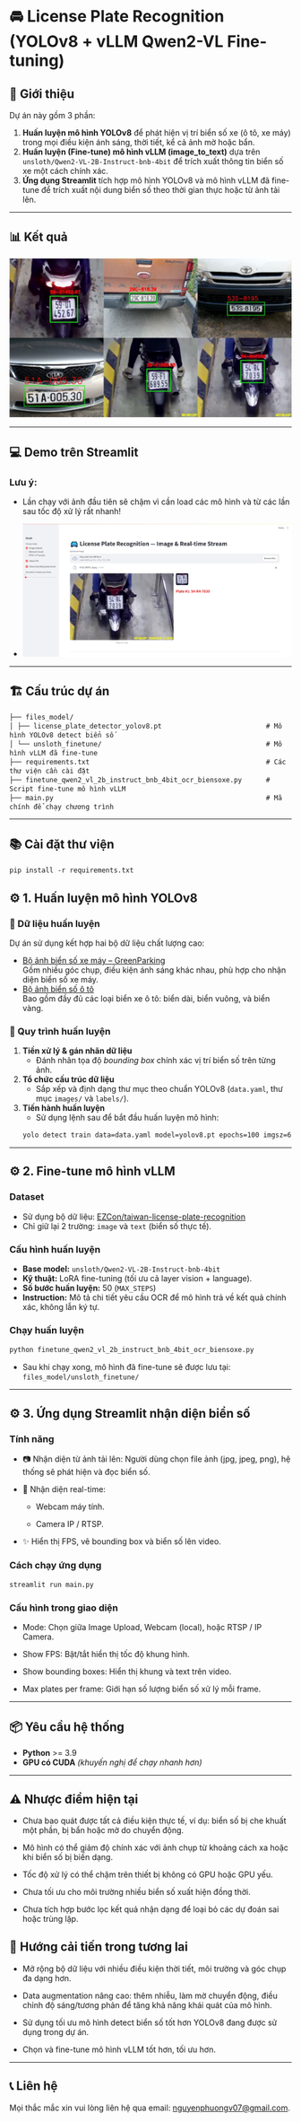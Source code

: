 # 🚘 License Plate Recognition (YOLOv8 + vLLM Qwen2-VL Fine-tuning)

## 📌 Giới thiệu
Dự án này gồm 3 phần:
1. **Huấn luyện mô hình YOLOv8** để phát hiện vị trí biển số xe (ô tô, xe máy) trong mọi điều kiện ánh sáng, thời tiết, kể cả ảnh mờ hoặc bẩn.
2. **Huấn luyện (Fine-tune) mô hình vLLM (image_to_text)** dựa trên `unsloth/Qwen2-VL-2B-Instruct-bnb-4bit` để trích xuất thông tin biển số xe một cách chính xác.
3. **Ứng dụng Streamlit** tích hợp mô hình YOLOv8 và mô hình vLLM đã fine-tune để trích xuất nội dung biển số theo thời gian thực hoặc từ ảnh tải lên.

---

## 📊 Kết quả
![Sample Image](results/result1.jpg)

---

## 💻 Demo trên Streamlit
### Lưu ý:
- Lần chạy với ảnh đầu tiên sẽ chậm vì cần load các mô hình và từ các lần sau tốc độ xử lý rất nhanh!

- ![Sample Image](results/result2.jpg)

---


## 🏗️ Cấu trúc dự án

```
├── files_model/
│ ├── license_plate_detector_yolov8.pt                          # Mô hình YOLOv8 detect biển số
│ └── unsloth_finetune/                                         # Mô hình vLLM đã fine-tune
├── requirements.txt                                            # Các thư viện cần cài đặt
├── finetune_qwen2_vl_2b_instruct_bnb_4bit_ocr_biensoxe.py      # Script fine-tune mô hình vLLM
├── main.py                                                     # Mã chính để chạy chương trình
```
---

## 📚 Cài đặt thư viện
```
pip install -r requirements.txt
```

## ⚙️ 1. Huấn luyện mô hình YOLOv8

### 📂 Dữ liệu huấn luyện
Dự án sử dụng kết hợp hai bộ dữ liệu chất lượng cao:
- [Bộ ảnh biển số xe máy – GreenParking](https://github.com/thigiacmaytinh/DataThiGiacMayTinh/blob/main/GreenParking.zip)  
  Gồm nhiều góc chụp, điều kiện ánh sáng khác nhau, phù hợp cho nhận diện biển số xe máy.
- [Bộ ảnh biển số ô tô](https://drive.google.com/file/d/1U5ebTzW2c_sVVTCSX1QH-ZJFpLijMdUv/view)  
  Bao gồm đầy đủ các loại biển xe ô tô: biển dài, biển vuông, và biển vàng.

### 🔧 Quy trình huấn luyện
1. **Tiền xử lý & gán nhãn dữ liệu**  
   - Đánh nhãn tọa độ *bounding box* chính xác vị trí biển số trên từng ảnh.
2. **Tổ chức cấu trúc dữ liệu**  
   - Sắp xếp và định dạng thư mục theo chuẩn YOLOv8 (`data.yaml`, thư mục `images/` và `labels/`).
3. **Tiến hành huấn luyện**  
   - Sử dụng lệnh sau để bắt đầu huấn luyện mô hình:
   ```bash
   yolo detect train data=data.yaml model=yolov8.pt epochs=100 imgsz=640
   ```

---

## ⚙️ 2. Fine-tune mô hình vLLM

### Dataset
- Sử dụng bộ dữ liệu: [EZCon/taiwan-license-plate-recognition](https://huggingface.co/datasets/EZCon/taiwan-license-plate-recognition)
- Chỉ giữ lại 2 trường: `image` và `text` (biển số thực tế).

### Cấu hình huấn luyện
- **Base model:** `unsloth/Qwen2-VL-2B-Instruct-bnb-4bit`
- **Kỹ thuật:** LoRA fine-tuning (tối ưu cả layer vision + language).
- **Số bước huấn luyện:** 50 (`MAX_STEPS`)
- **Instruction:** Mô tả chi tiết yêu cầu OCR để mô hình trả về kết quả chính xác, không lẫn ký tự.

### Chạy huấn luyện
```bash
python finetune_qwen2_vl_2b_instruct_bnb_4bit_ocr_biensoxe.py
```

- Sau khi chạy xong, mô hình đã fine-tune sẽ được lưu tại: `files_model/unsloth_finetune/`


---

## ⚙️ 3. Ứng dụng Streamlit nhận diện biển số
### Tính năng
- 📷 Nhận diện từ ảnh tải lên: Người dùng chọn file ảnh (jpg, jpeg, png), hệ thống sẽ phát hiện và đọc biển số.

- 🎥 Nhận diện real-time:

    - Webcam máy tính.

    - Camera IP / RTSP.

- ✨ Hiển thị FPS, vẽ bounding box và biển số lên video.

### Cách chạy ứng dụng

```bash
streamlit run main.py
```

### Cấu hình trong giao diện
- Mode: Chọn giữa Image Upload, Webcam (local), hoặc RTSP / IP Camera.

- Show FPS: Bật/tắt hiển thị tốc độ khung hình.

- Show bounding boxes: Hiển thị khung và text trên video.

- Max plates per frame: Giới hạn số lượng biển số xử lý mỗi frame.

---

## 📦 Yêu cầu hệ thống
- **Python** >= 3.9  
- **GPU có CUDA** *(khuyến nghị để chạy nhanh hơn)*

---

## ⚠️ Nhược điểm hiện tại
- Chưa bao quát được tất cả điều kiện thực tế, ví dụ: biển số bị che khuất một phần, bị bẩn hoặc mờ do chuyển động.

- Mô hình có thể giảm độ chính xác với ảnh chụp từ khoảng cách xa hoặc khi biển số bị biến dạng.

- Tốc độ xử lý có thể chậm trên thiết bị không có GPU hoặc GPU yếu.

- Chưa tối ưu cho môi trường nhiều biển số xuất hiện đồng thời.

- Chưa tích hợp bước lọc kết quả nhận dạng để loại bỏ các dự đoán sai hoặc trùng lặp.

## 🚀 Hướng cải tiến trong tương lai
- Mở rộng bộ dữ liệu với nhiều điều kiện thời tiết, môi trường và góc chụp đa dạng hơn.

- Data augmentation nâng cao: thêm nhiễu, làm mờ chuyển động, điều chỉnh độ sáng/tương phản để tăng khả năng khái quát của mô hình.

- Sử dụng tối ưu mô hình detect biển số tốt hơn YOLOv8 đang được sử dụng trong dự án.

- Chọn và fine-tune mô hình vLLM tốt hơn, tối ưu hơn.

---

## 📞 Liên hệ
Mọi thắc mắc xin vui lòng liên hệ qua email: nguyenphuongv07@gmail.com.
